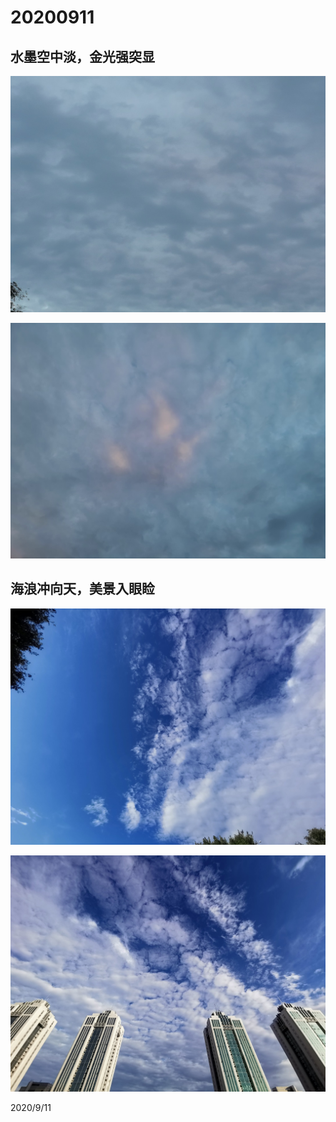 # 20200911

## 水墨空中淡，金光强突显
![](../../assets/001/IMG_20200911_055638.jpg)

![](../../assets/001/IMG_20200911_055959.jpg)

## 海浪冲向天，美景入眼睑
![](../../assets/001/IMG_20200911_071030.jpg)

![](../../assets/001/IMG_20200911_071055.jpg)

2020/9/11